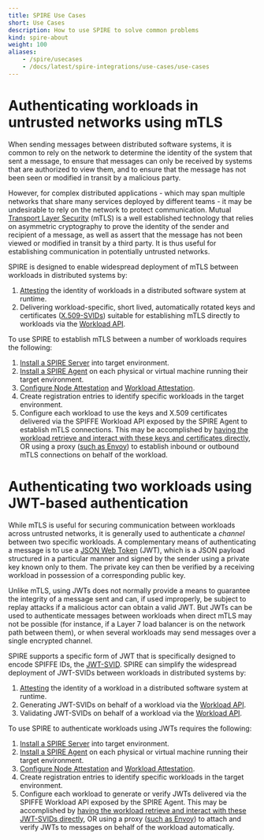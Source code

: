 ```yaml
---
title: SPIRE Use Cases
short: Use Cases
description: How to use SPIRE to solve common problems
kind: spire-about
weight: 100
aliases:
    - /spire/usecases
    - /docs/latest/spire-integrations/use-cases/use-cases
---
```


# Authenticating workloads in untrusted networks using mTLS

When sending messages between distributed software systems, it is common to rely on the network to determine the identity of the system that sent a message, to ensure that messages can only be received by systems that are authorized to view them, and to ensure that the message has not been seen or modified in transit by a malicious party.

However, for complex distributed applications - which may span multiple networks that share many services deployed by different teams - it may be undesirable to rely on the network to protect communication. Mutual [Transport Layer Security](https://en.wikipedia.org/wiki/Transport_Layer_Security) (mTLS) is a well established technology that relies on asymmetric cryptography to prove the identity of the sender and recipient of a message, as well as assert that the message has not been viewed or modified in transit by a third party. It is thus useful for establishing communication in potentially untrusted networks.

SPIRE is designed to enable widespread deployment of mTLS between workloads in distributed systems by:

1.   [Attesting](/docs/latest/spire/understand/concepts/#attestation) the identity of workloads in a distributed software system at runtime.
2.   Delivering workload-specific, short lived, automatically rotated keys and certificates ([X.509-SVIDs](/docs/latest/spiffe/concepts/#spiffe-verifiable-identity-document-svid)) suitable for establishing mTLS directly to workloads via the [Workload API](/docs/latest/spiffe/concepts/#spiffe-workload-api).

To use SPIRE to establish mTLS between a number of workloads requires the following:

1.   [Install a SPIRE Server](/docs/latest/spire/installing/install-server/) into target environment.
2.   [Install a SPIRE Agent](/docs/latest/spire/installing/install-agents/) on each physical or virtual machine running their target environment.
3.   [Configure Node Attestation](/docs/latest/spire/using/configuring/#configuring-node-attestation) and [Workload Attestation](/docs/latest/spire/using/configuring/#configuring-workload-attestation).
4.   Create registration entries to identify specific workloads in the target environment.
5.   Configure each workload to use the keys and X.509 certificates delivered via the SPIFFE Workload API exposed by the SPIRE Agent to establish mTLS connections. This may be accomplished by [having the workload retrieve and interact with these keys and certificates directly](/docs/latest/spiffe/concepts/#spiffe-verifiable-identity-document-svid), OR using a proxy ([such as Envoy](/docs/latest/spire-integrations/envoy/envoy/)) to establish inbound or outbound mTLS connections on behalf of the workload.

# Authenticating two workloads using JWT-based authentication

While mTLS is useful for securing communication between workloads across untrusted networks, it is generally used to authenticate a _channel_ between two specific workloads. A complementary means of authenticating a message is to use a [JSON Web Token](https://jwt.io/) (JWT), which is a JSON payload structured in a particular manner and signed by the sender using a private key known only to them. The private key can then be verified by a receiving workload in possession of a corresponding public key. 

Unlike mTLS, using JWTs does not normally provide a means to guarantee the integrity of a message sent and can, if used improperly, be subject to replay attacks if a malicious actor can obtain a valid JWT. But JWTs can be used to authenticate messages between workloads when direct mTLS may not be possible (for instance, if a Layer 7 load balancer is on the network path between them), or when several workloads may send messages over a single encrypted channel.

SPIRE supports a specific form of JWT that is specifically designed to encode SPIFFE IDs, the [JWT-SVID](/docs/latest/spiffe/concepts/#spiffe-verifiable-identity-document-svid). SPIRE can simplify the widespread deployment of JWT-SVIDs between workloads in distributed systems by:

1.   [Attesting](/docs/latest/spire/understand/concepts/#attestation) the identity of a workload in a distributed software system at runtime.
2.   Generating JWT-SVIDs on behalf of a workload via the [Workload API](/docs/latest/spiffe/concepts/#spiffe-workload-api).
3.   Validating JWT-SVIDs on behalf of a workload via the [Workload API](/docs/latest/spiffe/concepts/#spiffe-workload-api).

To use SPIRE to authenticate workloads using JWTs requires the following:

1.   [Install a SPIRE Server](/docs/latest/spire/installing/install-server/) into target environment.
2.   [Install a SPIRE Agent](/docs/latest/spire/installing/install-agents/) on each physical or virtual machine running their target environment.
3.   [Configure Node Attestation](/docs/latest/spire/using/configuring/#configuring-node-attestation) and [Workload Attestation](/docs/latest/spire/using/configuring/#configuring-workload-attestation).
4.   Create registration entries to identify specific workloads in the target environment.
5.   Configure each workload to generate or verify JWTs delivered via the SPIFFE Workload API exposed by the SPIRE Agent. This may be accomplished by [having the workload retrieve and interact with these JWT-SVIDs directly](/docs/latest/spiffe/concepts/#spiffe-verifiable-identity-document-svid), OR using a proxy ([such as Envoy](/docs/latest/spire-integrations/envoy/envoy/)) to attach and verify JWTs to messages on behalf of the workload automatically.
